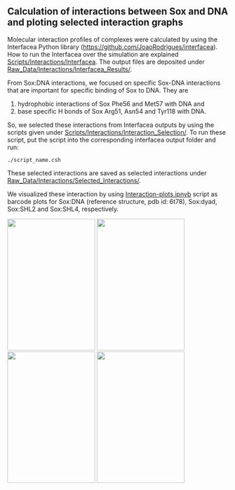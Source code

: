 ## Calculation of interactions between Sox and DNA and ploting selected interaction graphs


Molecular interaction profiles of complexes were calculated by using the Interfacea Python library (https://github.com/JoaoRodrigues/interfacea).
How to run the Interfacea over the simulation are explained [Scripts/Interactions/Interfacea](https://github.com/BurcuOzden/Sox-PTF/tree/main/Scripts/Interactions/Interfacea).
The output files are deposited under [Raw_Data/Interactions/Interfacea_Results/](https://github.com/BurcuOzden/Sox-PTF/tree/main/Raw_Data/Interactions/Interfacea_Results).

From Sox:DNA interactions, we focused on specific Sox-DNA interactions that are important for specific binding of Sox to DNA. They are 
1. hydrophobic interactions of Sox Phe56 and Met57 with DNA and 
2. base specific H bonds of Sox Arg51, Asn54 and Tyr118 with DNA.

So, we selected these interactions from Interfacea outputs by using the scripts given under [Scripts/Interactions/Interaction_Selection/](https://github.com/BurcuOzden/Sox-PTF/tree/main/Scripts/Interactions/Interaction_Selection). To run these script, put the script into the corresponding interfacea output folder and run:

```
./script_name.csh
```

These selected interactions are saved as selected interactions under [Raw_Data/Interactions/Selected_Interactions/](https://github.com/BurcuOzden/Sox-PTF/tree/main/Raw_Data/Interactions/Selected_Interactions).

We visualized these interaction by using [Interaction-plots.ipnyb](https://github.com/BurcuOzden/Sox-PTF/blob/main/Scripts/Interactions/Interaction-plots.ipynb) script as barcode plots for Sox:DNA (reference structure, pdb id: 6t78), Sox:dyad, Sox:SHL2 and Sox:SHL4, respectively.

<img src="https://user-images.githubusercontent.com/64282221/170729358-a8c58d17-82c3-4a47-a861-ede579ba5436.png" width="200" height="300"> <img src="https://user-images.githubusercontent.com/64282221/170728989-4be42eeb-4965-4110-9ecb-f92cb5d1bdc6.png" width="200" height="300">
<img src="https://user-images.githubusercontent.com/64282221/170730072-f369c8ea-1220-43ff-988a-6f96b15db6d5.png" width="200" height="300"> <img src="https://user-images.githubusercontent.com/64282221/170729566-e7bda54e-ef37-4404-b21b-500ae99412d3.png" width="200" height="300"> 
